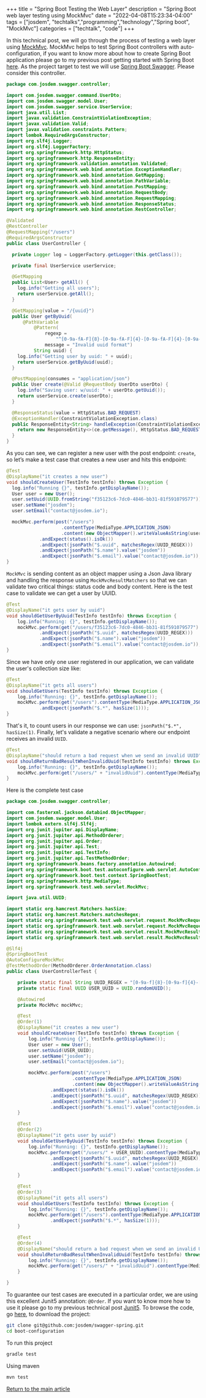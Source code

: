 +++
title =  "Spring Boot Testing the Web Layer"
description = "Spring Boot web layer testing using MockMvc"
date = "2022-04-08T15:23:34-04:00"
tags = ["josdem", "techtalks","programming","technology","Spring boot", "MockMvc"]
categories = ["techtalk", "code"]
+++

In this technical post, we will go through the process of testing a web layer using [MockMvc](https://docs.spring.io/spring-framework/docs/current/javadoc-api/org/springframework/test/web/servlet/MockMvc.html). MockMvc helps to test Spring Boot controllers with auto-configuration, if you want to know more about how to create Spring Boot application please go to my previous post getting started with Spring Boot [here](/techtalk/spring/spring_boot). As the project target to test we will use [Spring Boot Swagger](/techtalk/spring/spring_swagger_boot_configuration). Please consider this controller.

```java
package com.josdem.swagger.controller;

import com.josdem.swagger.command.UserDto;
import com.josdem.swagger.model.User;
import com.josdem.swagger.service.UserService;
import java.util.List;
import javax.validation.ConstraintViolationException;
import javax.validation.Valid;
import javax.validation.constraints.Pattern;
import lombok.RequiredArgsConstructor;
import org.slf4j.Logger;
import org.slf4j.LoggerFactory;
import org.springframework.http.HttpStatus;
import org.springframework.http.ResponseEntity;
import org.springframework.validation.annotation.Validated;
import org.springframework.web.bind.annotation.ExceptionHandler;
import org.springframework.web.bind.annotation.GetMapping;
import org.springframework.web.bind.annotation.PathVariable;
import org.springframework.web.bind.annotation.PostMapping;
import org.springframework.web.bind.annotation.RequestBody;
import org.springframework.web.bind.annotation.RequestMapping;
import org.springframework.web.bind.annotation.ResponseStatus;
import org.springframework.web.bind.annotation.RestController;

@Validated
@RestController
@RequestMapping("/users")
@RequiredArgsConstructor
public class UserController {

  private Logger log = LoggerFactory.getLogger(this.getClass());

  private final UserService userService;

  @GetMapping
  public List<User> getAll() {
    log.info("Getting all users");
    return userService.getAll();
  }

  @GetMapping(value = "/{uuid}")
  public User getByUuid(
      @PathVariable
          @Pattern(
              regexp =
                  "^[0-9a-fA-F]{8}-[0-9a-fA-F]{4}-[0-9a-fA-F]{4}-[0-9a-fA-F]{4}-[0-9a-fA-F]{12}$",
              message = "Invalid uuid format")
          String uuid) {
    log.info("Getting user by uuid: " + uuid);
    return userService.getByUuid(uuid);
  }

  @PostMapping(consumes = "application/json")
  public User create(@Valid @RequestBody UserDto userDto) {
    log.info("Saving user: w/uuid: " + userDto.getUuid());
    return userService.create(userDto);
  }

  @ResponseStatus(value = HttpStatus.BAD_REQUEST)
  @ExceptionHandler(ConstraintViolationException.class)
  public ResponseEntity<String> handleException(ConstraintViolationException ce) {
    return new ResponseEntity<>(ce.getMessage(), HttpStatus.BAD_REQUEST);
  }
}
```
As you can see, we can register a new user with the post endpoint: `create`, so let’s make a test case that creates a new user and hits this endpoint:

```java
@Test
@DisplayName("it creates a new user")
void shouldCreateUser(TestInfo testInfo) throws Exception {
  log.info("Running {}", testInfo.getDisplayName());
  User user = new User();
  user.setUuid(UUID.fromString("f35123c6-7dc0-4846-bb31-81f591079577"));
  user.setName("josdem");
  user.setEmail("contact@josdem.io");

  mockMvc.perform(post("/users")
                    .contentType(MediaType.APPLICATION_JSON)
                    .content(new ObjectMapper().writeValueAsString(user)))
            .andExpect(status().isOk())
            .andExpect(jsonPath("$.uuid", matchesRegex(UUID_REGEX)))
            .andExpect(jsonPath("$.name").value("josdem"))
            .andExpect(jsonPath("$.email").value("contact@josdem.io"));
}
```

`MockMvc` is sending content as an object mapper using a Json Java library and handling the response using `MockMvcResultMatchers` so that we can validate two critical things: status code and body content. Here is the test case to validate we can get a user by UUID.

```java
@Test
@DisplayName("it gets user by uuid")
void shouldGetUserByUuid(TestInfo testInfo) throws Exception {
    log.info("Running: {}", testInfo.getDisplayName());
    mockMvc.perform(get("/users/f35123c6-7dc0-4846-bb31-81f591079577").contentType(MediaType.APPLICATION_JSON)).andExpect(status().isOk())
            .andExpect(jsonPath("$.uuid", matchesRegex(UUID_REGEX)))
            .andExpect(jsonPath("$.name").value("josdem"))
            .andExpect(jsonPath("$.email").value("contact@josdem.io"));
}
```

Since we have only one user registered in our application, we can validate the user's collection size like:

```java
@Test
@DisplayName("it gets all users")
void shouldGetUsers(TestInfo testInfo) throws Exception {
    log.info("Running: {}", testInfo.getDisplayName());
    mockMvc.perform(get("/users").contentType(MediaType.APPLICATION_JSON)).andExpect(status().isOk())
            .andExpect(jsonPath("$.*", hasSize(1)));
}
```

That's it, to count users in our response we can use: `jsonPath("$.*", hasSize(1)`. Finally, let's validate a negative scenario where our endpoint receives an invalid `UUID`.

```java
@Test
@DisplayName("should return a bad request when we send an invalid UUID")
void shouldReturnBadResultWhenInvalidUuid(TestInfo testInfo) throws Exception {
    log.info("Running: {}", testInfo.getDisplayName());
    mockMvc.perform(get("/users/" + "invalidUuid").contentType(MediaType.APPLICATION_JSON)).andExpect(status().isBadRequest());
}
```

Here is the complete test case

```java
package com.josdem.swagger.controller;

import com.fasterxml.jackson.databind.ObjectMapper;
import com.josdem.swagger.model.User;
import lombok.extern.slf4j.Slf4j;
import org.junit.jupiter.api.DisplayName;
import org.junit.jupiter.api.MethodOrderer;
import org.junit.jupiter.api.Order;
import org.junit.jupiter.api.Test;
import org.junit.jupiter.api.TestInfo;
import org.junit.jupiter.api.TestMethodOrder;
import org.springframework.beans.factory.annotation.Autowired;
import org.springframework.boot.test.autoconfigure.web.servlet.AutoConfigureMockMvc;
import org.springframework.boot.test.context.SpringBootTest;
import org.springframework.http.MediaType;
import org.springframework.test.web.servlet.MockMvc;

import java.util.UUID;

import static org.hamcrest.Matchers.hasSize;
import static org.hamcrest.Matchers.matchesRegex;
import static org.springframework.test.web.servlet.request.MockMvcRequestBuilders.get;
import static org.springframework.test.web.servlet.request.MockMvcRequestBuilders.post;
import static org.springframework.test.web.servlet.result.MockMvcResultMatchers.jsonPath;
import static org.springframework.test.web.servlet.result.MockMvcResultMatchers.status;

@Slf4j
@SpringBootTest
@AutoConfigureMockMvc
@TestMethodOrder(MethodOrderer.OrderAnnotation.class)
public class UserControllerTest {

    private static final String UUID_REGEX = "[0-9a-f]{8}-[0-9a-f]{4}-[0-9a-f]{4}-[0-9a-f]{4}-[0-9a-f]{12}";
    private static final UUID USER_UUID = UUID.randomUUID();

    @Autowired
    private MockMvc mockMvc;

    @Test
    @Order(1)
    @DisplayName("it creates a new user")
    void shouldCreateUser(TestInfo testInfo) throws Exception {
        log.info("Running {}", testInfo.getDisplayName());
        User user = new User();
        user.setUuid(USER_UUID);
        user.setName("josdem");
        user.setEmail("contact@josdem.io");

        mockMvc.perform(post("/users")
                        .contentType(MediaType.APPLICATION_JSON)
                        .content(new ObjectMapper().writeValueAsString(user)))
                .andExpect(status().isOk())
                .andExpect(jsonPath("$.uuid", matchesRegex(UUID_REGEX)))
                .andExpect(jsonPath("$.name").value("josdem"))
                .andExpect(jsonPath("$.email").value("contact@josdem.io"));
    }

    @Test
    @Order(2)
    @DisplayName("it gets user by uuid")
    void shouldGetUserByUuid(TestInfo testInfo) throws Exception {
        log.info("Running: {}", testInfo.getDisplayName());
        mockMvc.perform(get("/users/" + USER_UUID).contentType(MediaType.APPLICATION_JSON)).andExpect(status().isOk())
                .andExpect(jsonPath("$.uuid", matchesRegex(UUID_REGEX)))
                .andExpect(jsonPath("$.name").value("josdem"))
                .andExpect(jsonPath("$.email").value("contact@josdem.io"));
    }

    @Test
    @Order(3)
    @DisplayName("it gets all users")
    void shouldGetUsers(TestInfo testInfo) throws Exception {
        log.info("Running: {}", testInfo.getDisplayName());
        mockMvc.perform(get("/users").contentType(MediaType.APPLICATION_JSON)).andExpect(status().isOk())
                .andExpect(jsonPath("$.*", hasSize(1)));
    }

    @Test
    @Order(4)
    @DisplayName("should return a bad request when we send an invalid UUID")
    void shouldReturnBadResultWhenInvalidUuid(TestInfo testInfo) throws Exception {
        log.info("Running: {}", testInfo.getDisplayName());
        mockMvc.perform(get("/users/" + "invalidUuid").contentType(MediaType.APPLICATION_JSON)).andExpect(status().isBadRequest());
    }

}
```

To guarantee our test cases are executed in a particular order, we are using this excellent Junit5 annotation: `@Order`. If you want to know more how to use it please go to my previous technical post [Junit5](/techtalk/java/junit5/#Test_Execution_Order). To browse the code, go [here](https://github.com/josdem/swagger-spring), to download the project:

```bash
git clone git@github.com:josdem/swagger-spring.git
cd boot-configuration
```

To run this project

```bash
gradle test
```

Using maven

```bash
mvn test
```

[Return to the main article](/techtalk/spring#Spring_Boot)
